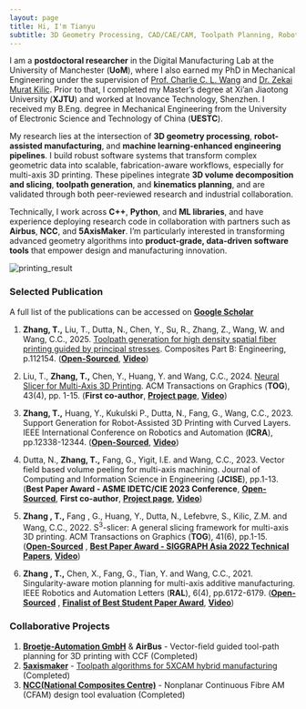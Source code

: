 ```yaml
---
layout: page
title: Hi, I'm Tianyu
subtitle: 3D Geometry Processing, CAD/CAE/CAM, Toolpath Planning, Robot-Assisted 3D Printing, Machine Learning
---
```

I am a **postdoctoral researcher** in the Digital Manufacturing Lab at the University of Manchester (**UoM**), where I also earned my PhD in Mechanical Engineering under the supervision of [Prof. Charlie C. L. Wang](https://mewangcl.github.io/) and [Dr. Zekai Murat Kilic](https://research.manchester.ac.uk/en/persons/zekaimurat.kilic). Prior to that, I completed my Master’s degree at Xi’an Jiaotong University (**XJTU**) and worked at Inovance Technology, Shenzhen. I received my ​B.Eng. degree in Mechanical Engineering from the University of Electronic Science and Technology of China (**UESTC**).

My research lies at the intersection of **3D geometry processing**, **robot-assisted manufacturing**, and **machine learning-enhanced engineering pipelines**. I build robust software systems that transform complex geometric data into scalable, fabrication-aware workflows, especially for multi-axis 3D printing. These pipelines integrate **3D volume decomposition and slicing**, **toolpath generation**, and **kinematics planning**, and are validated through both peer-reviewed research and industrial collaboration.

Technically, I work across **C++**, **Python**, and **ML libraries**, and have experience deploying research code in collaboration with partners such as **Airbus**, **NCC**, and **5AxisMaker**. I’m particularly interested in transforming advanced geometry algorithms into **product-grade, data-driven software tools** that empower design and manufacturing innovation.

![printing_result](/assets/img/personalPage_teaser.gif)

### Selected Publication​                     
A full list of the publications can be accessed on [**Google Scholar**](https://scholar.google.com/citations?user=gH8GP8AAAAAJ&hl=en&oi=ao)

1. **Zhang, T.,** Liu, T., Dutta, N., Chen, Y., Su, R., Zhang, Z., Wang, W. and Wang, C.C., 2025. [Toolpath generation for high density spatial fiber printing guided by principal stresses](https://www.sciencedirect.com/science/article/pii/S1359836825000447). Composites Part B: Engineering, p.112154. ([**Open-Sourced**](https://github.com/zhangty019/HighDensity_ToolpathGene4CFRTP), [**Video**](https://www.youtube.com/watch?v=ylBgGtqyhDE))

2. Liu, T., **Zhang, T.,** Chen, Y., Huang, Y. and Wang, C.C., 2024. [Neural Slicer for Multi-Axis 3D Printing](https://doi.org/10.1145/3658212).  ACM Transactions on Graphics (**TOG**), 43(4), pp. 1-15. (**First co-author**, [**Project page**](https://ryantaoliu.github.io/NeuralSlicer/), [**Video**](https://www.youtube.com/watch?v=LF1fRD7ygdE))

3. **Zhang, T.,** Huang, Y., Kukulski P., Dutta, N., Fang, G., Wang, C.C., 2023. Support Generation for Robot-Assisted 3D Printing with Curved Layers. IEEE International Conference on Robotics and Automation (**ICRA**), pp.12338-12344. ([**Open-Sourced**](https://github.com/zhangty019/Support_Generation_for_Curved_RoboFDM), [**Video**](https://www.youtube.com/watch?v=2ksoDs3OMwY))

4. Dutta, N., **Zhang, T.,** Fang, G., Yigit, I.E. and Wang, C.C., 2023. Vector field based volume peeling for multi-axis machining. Journal of Computing and Information Science in Engineering (**JCISE**), pp.1-13. (**Best Paper Award - ASME IDETC/CIE 2023 Conference**, [**Open-Sourced**](https://neelotpal-d.github.io/VectorField_Multiaxis/), **First co-author**, [**Project page**](https://neelotpal-d.github.io/VectorField_Multiaxis/), [**Video**](https://www.youtube.com/watch?v=Bzt2oe6YYh8))

5. **Zhang , T.,** Fang , G., Huang, Y., Dutta, N., Lefebvre, S., Kilic, Z.M. and Wang, C.C., 2022. S<sup>3</sup>-slicer: A general slicing framework for multi-axis 3D printing. ACM Transactions on Graphics (**TOG**), 41(6), pp.1-15. ([**Open-Sourced**](https://github.com/zhangty019/S3_DeformFDM)
, [**Best Paper Award - SIGGRAPH Asia 2022 Technical Papers**](https://sa2022.siggraph.org/en/attend/award-winners/index.html#tp), [**Video**](https://www.youtube.com/watch?v=qNm1ierKuUk))

6. **Zhang , T.,** Chen, X., Fang, G., Tian, Y. and Wang, C.C., 2021. Singularity-aware motion planning for multi-axis additive manufacturing. IEEE Robotics and Automation Letters (**RAL**), 6(4), pp.6172-6179. ([**Open-Sourced**](https://github.com/zhangty019/MultiAxis_3DP_MotionPlanning)
, [**Finalist of Best Student Paper Award**](https://case2021.sciencesconf.org/resource/page/id/37.html?lang=en), [**Video**](https://www.youtube.com/watch?v=fsE2KpLk7ZI))

### Collaborative Projects​

1. [**Broetje-Automation GmbH**](https://broetje-automation.de/) & **AirBus** - Vector-field guided tool-path planning for 3D printing with CCF (Completed)
2. [**5axismaker**](https://5axismaker.co.uk/) - [Toolpath algorithms for 5XCAM hybrid manufacturing](https://5axismaker.co.uk/5xcam?rq=5XCAM) (Completed)
3. [**NCC(National Composites Centre)**](https://www.nccuk.com/) - Nonplanar Continuous Fibre AM (CFAM) design tool evaluation (Completed)


